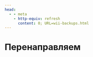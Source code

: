 ```yaml
---
head:
  - - meta
    - http-equiv: refresh
      content: 0; URL=wii-backups.html
---
```


# Перенаправляем
